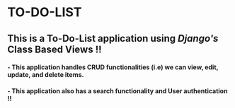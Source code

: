 # TO-DO-LIST

## This is a To-Do-List application using *Django's* Class Based Views !!

#### - This application handles CRUD functionalities (i.e) we can view, edit, update, and delete items.
#### - This application also has a search functionality and User authentication !! 

